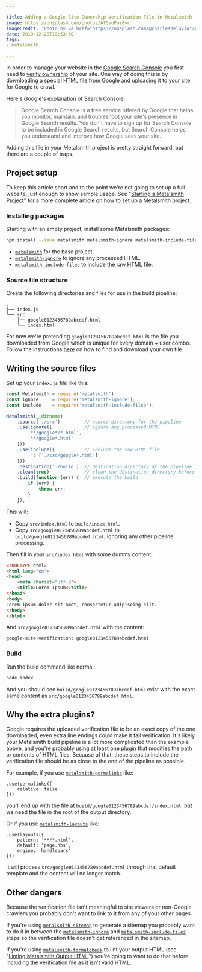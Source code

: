 ```yaml
---

title: Adding a Google Site Ownership Verification File in Metalsmith
image: https://unsplash.com/photos/AT5vuPoi8vc
imageCredit: 'Photo by <a href="https://unsplash.com/@charlesdeluvio">Charles Deluvio</a> on <a href="https://unsplash.com/photos/AT5vuPoi8vc">Unsplash</a>'
date: 2019-12-28T19:53:00
tags:
- metalsmith

---
```


In order to manage your website in the [Google Search Console](https://support.google.com/webmasters/answer/9128668) you first need to [verify ownership](https://support.google.com/webmasters/answer/9008080) of your site. One way of doing this is by downloading a special HTML file from Google and uploading it to your site for Google to crawl.

Here's Google's explanation of Search Console:

> Google Search Console is a free service offered by Google that helps you monitor, maintain, and troubleshoot your site's presence in Google Search results. You don't have to sign up for Search Console to be included in Google Search results, but Search Console helps you understand and improve how Google sees your site.

Adding this file in your Metalsmith project is pretty straight forward, but there are a couple of traps.

## Project setup

To keep this article short and to the point we're not going to set up a full website, just enough to show sample usage. See "[Starting a Metalsmith Project](/blog/starting-a-metalsmith-project)" for a more complete article on how to set up a Metalsmith project.

### Installing packages

Starting with an empty project, install some Metalsmith packages:

```bash
npm install --save metalsmith metalsmith-ignore metalsmith-include-files
```

- [`metalsmith`](https://www.npmjs.com/package/metalsmith) for the base project.
- [`metalsmith-ignore`](https://www.npmjs.com/package/metalsmith-ignore) to ignore any processed HTML.
- [`metalsmith-include-files`](https://www.npmjs.com/package/metalsmith-include-files) to include the raw HTML file.

### Source file structure

Create the following directories and files for use in the build pipeline:

```text
.
├── index.js
└── src
    ├── google0123456789abcdef.html
    └── index.html
```

For now we're pretending `google0123456789abcdef.html` is the file you downloaded from Google which is unique for every domain + user combo. Follow the instructions [here](https://support.google.com/webmasters/answer/9008080) on how to find and download your own file.

## Writing the source files

Set up your `index.js` file like this:

```javascript
const Metalsmith = require('metalsmith');
const ignore     = require('metalsmith-ignore');
const include    = require('metalsmith-include-files');

Metalsmith(__dirname)
    .source('./src')         // source directory for the pipeline
    .use(ignore([            // ignore any processed HTML
        '**/google*/*.html',
        '**/google*.html'
    ]))
    .use(include({           // include the raw HTML file
        '': ['./src/google*.html']
    }))
    .destination('./build')  // destination directory of the pipeline
    .clean(true)             // clean the destination directory before build
    .build(function (err) {  // execute the build
        if (err) {
            throw err;
        }
    });
```

This will:

- Copy `src/index.html` to `build/index.html`.
- Copy `src/google0123456789abcdef.html` to `build/google0123456789abcdef.html`, ignoring any other pipeline processing.

Then fill in your `src/index.html` with some dummy content:

```html
<!DOCTYPE html>
<html lang="en">
<head>
    <meta charset="utf-8">
    <title>Lorem Ipsum</title>
</head>
<body>
Lorem ipsum dolor sit amet, consectetur adipiscing elit.
</body>
</html>
```

And `src/google0123456789abcdef.html` with the content:

```text
google-site-verification: google0123456789abcdef.html
```

### Build

Run the build command like normal:

```bash
node index
```

And you should see `build/google0123456789abcdef.html` exist with the exact same content as `src/google0123456789abcdef.html`.

## Why the extra plugins?

Google requires the uploaded verification file to be an exact copy of the one downloaded, even extra line endings could make it fail verification. It's likely your Metalsmith build pipeline is a lot more complicated than the example above, and you're probably using at least one plugin that modifies the path or contents of HTML files. Because of that, these steps to include the verification file should be as close to the end of the pipeline as possible.

For example, if you use [`metalsmith-permalinks`](https://www.npmjs.com/package/metalsmith-permalinks) like:

```text
.use(permalinks({
    relative: false
}))
```

you'll end up with the file at `build/google0123456789abcdef/index.html`, but we need the file in the root of the output directory.

Or if you use [`metalsmith-layouts`](https://www.npmjs.com/package/metalsmith-layouts) like:

```text
.use(layouts({
    pattern: '**/*.html',
    default: 'page.hbs',
    engine: 'handlebars'
}))
```

it will process `src/google0123456789abcdef.html` through that default template and the content will no longer match.

## Other dangers

Because the verification file isn't meaningful to site viewers or non-Google crawlers you probably don't want to link to it from any of your other pages.

If you're using [`metalsmith-sitemap`](https://www.npmjs.com/package/metalsmith-sitemap) to generate a sitemap you probably want to do it in between the [`metalsmith-ignore`](https://www.npmjs.com/package/metalsmith-ignore) and [`metalsmith-include-files`](https://www.npmjs.com/package/metalsmith-include-files) steps so the verification file doesn't get referenced in the sitemap.

If you're using [`metalsmith-formatcheck`](https://www.npmjs.com/package/metalsmith-formatcheck) to lint your output HTML (see "[Linting Metalsmith Output HTML](/blog/linting-metalsmith-output-html)") you're going to want to do that before including the verification file as it isn't valid HTML.
